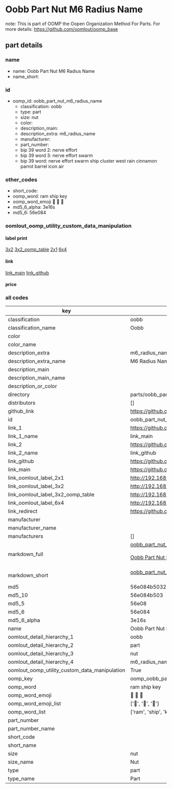 # Oobb Part Nut M6 Radius Name  

note: This is part of OOMP the Oopen Organization Method For Parts. For more details: https://github.com/oomlout/oomp_base

##  part details
  







### name
* name: Oobb Part Nut M6 Radius Name
* name_short: 
### id
* oomp_id: oobb_part_nut_m6_radius_name
  * classification: oobb
  * type: part
  * size: nut
  * color: 
  * description_main: 
  * description_extra: m6_radius_name
  * manufacturer: 
  * part_number: 
  * bip 39 word 2: nerve effort
  * bip 39 word 3: nerve effort swarm
  * bip 39 word: nerve effort swarm ship cluster west rain cinnamon parrot barrel icon air

### other_codes
* short_code: 
* oomp_word: ram ship key
* oomp_word_emoji :ram: :ship: :key:
* md5_6_alpha: 3e16s
* md5_6: 56e084






### oomlout_oomp_utility_custom_data_manipulation
#### label print
[3x2](http://192.168.1.245:1112/?label=oomp%203e16s)
[3x2_oomp_table](http://192.168.1.108:1112/?label=oomp%203e16s)
[2x1](http://192.168.1.242:1112/?label=oomp%203e16s)
[6x4](http://192.168.1.55:1112/?label=oomp%203e16s)    

#### link

[link_main](https://github.com/oomlout/oomlout_oomp_version_1_messy/tree/main/parts/oobb_part_nut_m6_radius_name) [link_github](https://github.com/oomlout/oomlout_oomp_version_1_messy/tree/main/parts/oobb_part_nut_m6_radius_name)                             

#### price







### all codes 
| key | value |  
| --- | --- |  
| classification | oobb |  
| classification_name | Oobb |  
| color |  |  
| color_name |  |  
| description_extra | m6_radius_name |  
| description_extra_name | M6 Radius Name |  
| description_main |  |  
| description_main_name |  |  
| description_or_color |   |  
| directory | parts/oobb_part_nut_m6_radius_name |  
| distributors | [] |  
| github_link | https://github.com/oomlout/oomlout_oomp_part_src/tree/main/parts/oobb_part_nut_m6_radius_name |  
| id | oobb_part_nut_m6_radius_name |  
| link_1 | https://github.com/oomlout/oomlout_oomp_version_1_messy/tree/main/parts/oobb_part_nut_m6_radius_name |  
| link_1_name | link_main |  
| link_2 | https://github.com/oomlout/oomlout_oomp_version_1_messy/tree/main/parts/oobb_part_nut_m6_radius_name |  
| link_2_name | link_github |  
| link_github | https://github.com/oomlout/oomlout_oomp_version_1_messy/tree/main/parts/oobb_part_nut_m6_radius_name |  
| link_main | https://github.com/oomlout/oomlout_oomp_version_1_messy/tree/main/parts/oobb_part_nut_m6_radius_name |  
| link_oomlout_label_2x1 | http://192.168.1.242:1112/?label=oomp%203e16s |  
| link_oomlout_label_3x2 | http://192.168.1.245:1112/?label=oomp%203e16s |  
| link_oomlout_label_3x2_oomp_table | http://192.168.1.108:1112/?label=oomp%203e16s |  
| link_oomlout_label_6x4 | http://192.168.1.55:1112/?label=oomp%203e16s |  
| link_redirect | https://github.com/oomlout/oomlout_oomp_version_1_messy/tree/main/parts/oobb_part_nut_m6_radius_name |  
| manufacturer |  |  
| manufacturer_name |  |  
| manufacturers | [] |  
| markdown_full | [oobb_part_nut_m6_radius_name](none)<br>[](none)<br>[Oobb Part Nut M6 Radius Name](none)<br><br> |  
| markdown_short | [oobb_part_nut_m6_radius_name](none)<br><br> |  
| md5 | 56e084b503291623e5963c61b6d1aca3 |  
| md5_10 | 56e084b503 |  
| md5_5 | 56e08 |  
| md5_6 | 56e084 |  
| md5_6_alpha | 3e16s |  
| name | Oobb Part Nut M6 Radius Name |  
| oomlout_detail_hierarchy_1 | oobb |  
| oomlout_detail_hierarchy_2 | part |  
| oomlout_detail_hierarchy_3 | nut |  
| oomlout_detail_hierarchy_4 | m6_radius_name |  
| oomlout_oomp_utility_custom_data_manipulation | True |  
| oomp_key | oomp_oobb_part_nut_m6_radius_name |  
| oomp_word | ram ship key |  
| oomp_word_emoji | :ram: :ship: :key: |  
| oomp_word_emoji_list | [':ram:', ':ship:', ':key:'] |  
| oomp_word_list | ['ram', 'ship', 'key'] |  
| part_number |  |  
| part_number_name |  |  
| short_code |  |  
| short_name |  |  
| size | nut |  
| size_name | Nut |  
| type | part |  
| type_name | Part |  
